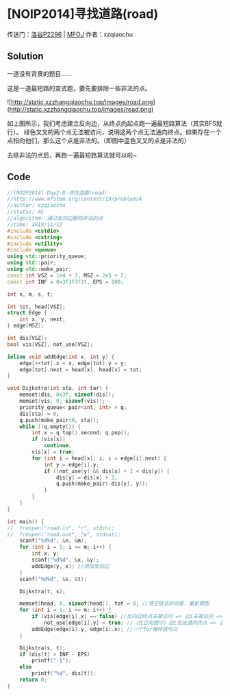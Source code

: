 # [NOIP2014]寻找道路(road)

传送门：[洛谷P2296](https://www.luogu.org/problem/P2296) | [MFOJ](http://www.mfstem.org/contest/19/problem/B)
作者：xzqiaochu

## Solution

一道没有背景的题目......

这是一道最短路的变式题，要先要排除一些非法的点。

![http://static.xzzhangqiaochu.top/images/road.png](http://static.xzzhangqiaochu.top/images/road.png)

如上图所示，我们考虑建立反向边，从终点向起点跑一遍最短路算法（其实BFS就行）。
绿色叉叉的两个点无法被访问，说明这两个点无法通向终点。如果存在一个点指向他们，那么这个点是非法的。（即图中蓝色叉叉的点是非法的）

去除非法的点后，再跑一遍最短路算法就可以啦~

## Code

```cpp
//[NOIP2014]-Day2-B-寻找道路(road)
//http://www.mfstem.org/contest/19/problem/A
//author: xzqiaochu
//status: AC
//algorithm: 通过反向边删除非法的点 
//time: 2019/11/12
#include <cstdio>
#include <cstring> 
#include <utility>
#include <queue>
using std::priority_queue;
using std::pair;
using std::make_pair; 
const int VSZ = 1e4 + 7, MSZ = 2e5 + 7;
const int INF = 0x3f3f3f3f, EPS = 100;

int n, m, s, t;

int tot, head[VSZ];
struct Edge {
	int x, y, next;
} edge[MSZ];

int dis[VSZ];
bool vis[VSZ], not_use[VSZ];

inline void addEdge(int x, int y) {
	edge[++tot].x = x, edge[tot].y = y;
	edge[tot].next = head[x], head[x] = tot;
}

void Dijkstra(int sta, int tar) {
	memset(dis, 0x3f, sizeof(dis));
	memset(vis, 0, sizeof(vis));
	priority_queue< pair<int, int> > q;
	dis[sta] = 0;
	q.push(make_pair(0, sta));
	while (!q.empty()) {
		int x = q.top().second; q.pop();
		if (vis[x])
			continue;
		vis[x] = true;
		for (int i = head[x]; i; i = edge[i].next) {
			int y = edge[i].y;
			if (!not_use[y] && dis[x] + 1 < dis[y]) {
				dis[y] = dis[x] + 1;
				q.push(make_pair(-dis[y], y));
			}
		}
	}
}

int main() {
//	freopen("road.in", "r", stdin);
//	freopen("road.out", "w", stdout);
	scanf("%d%d", &n, &m);
	for (int i = 1; i <= m; i++) {
		int x, y;
		scanf("%d%d", &x, &y);
		addEdge(y, x); //添加反向边
	}
	scanf("%d%d", &s, &t);

	Dijkstra(t, s);

	memset(head, 0, sizeof(head)), tot = 0; //清空链式前向星，重新建图
	for (int i = 1; i <= m; i++) {
		if (vis[edge[i].x] == false) //反向边终点未被访问 => 边i未被访问 =>
			not_use[edge[i].y] = true; //（在正向图中）边i无法通向终点 => 该边的起点是非法的 
		addEdge(edge[i].y, edge[i].x); //一个for循环就可以
	}

	Dijkstra(s, t);
	if (dis[t] > INF - EPS)
		printf("-1");
	else
		printf("%d", dis[t]);
	return 0;
}
```

